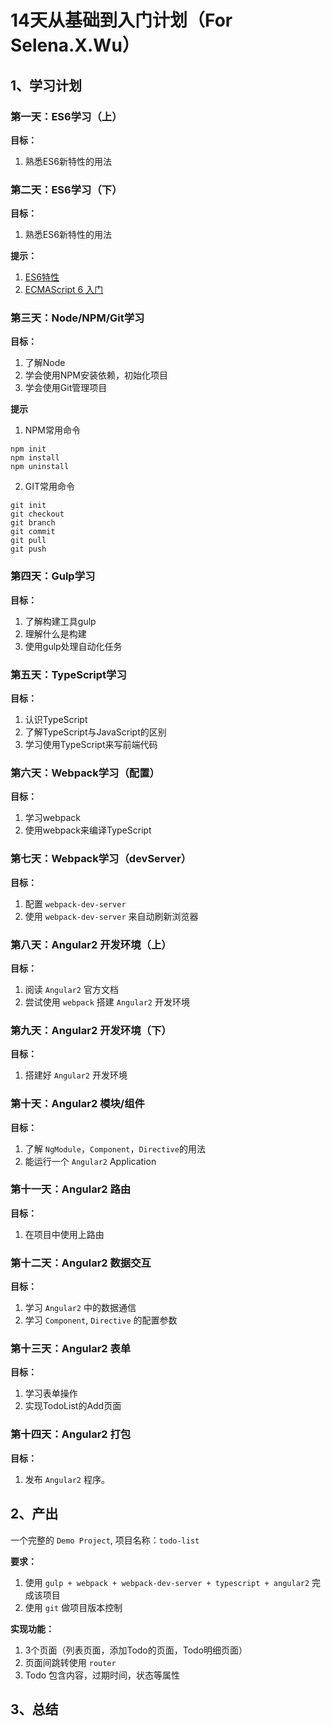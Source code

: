 # 14天从基础到入门计划（For Selena.X.Wu）

## 1、学习计划

### 第一天：ES6学习（上）

**目标：**

1. 熟悉ES6新特性的用法

### 第二天：ES6学习（下）

**目标：**

1. 熟悉ES6新特性的用法

**提示：**

1. [ES6特性](http://es6-features.org/)
2. [ECMAScript 6 入门](http://es6.ruanyifeng.com/)

### 第三天：Node/NPM/Git学习

**目标：**

1. 了解Node
2. 学会使用NPM安装依赖，初始化项目
3. 学会使用Git管理项目

**提示**

1. NPM常用命令
```
npm init
npm install
npm uninstall
```
2. GIT常用命令
```
git init
git checkout
git branch
git commit
git pull
git push
```

### 第四天：Gulp学习

**目标：**

1. 了解构建工具gulp
2. 理解什么是构建
3. 使用gulp处理自动化任务

### 第五天：TypeScript学习

**目标：**

1. 认识TypeScript
2. 了解TypeScript与JavaScript的区别
3. 学习使用TypeScript来写前端代码

### 第六天：Webpack学习（配置）

**目标：**

1. 学习webpack
2. 使用webpack来编译TypeScript

### 第七天：Webpack学习（devServer）

**目标：**

1. 配置 ``webpack-dev-server``
2. 使用 ``webpack-dev-server`` 来自动刷新浏览器

### 第八天：Angular2 开发环境（上）

**目标：**

1. 阅读 ``Angular2`` 官方文档
2. 尝试使用 ``webpack`` 搭建 ``Angular2`` 开发环境

### 第九天：Angular2 开发环境（下）

**目标：**

1. 搭建好 ``Angular2`` 开发环境

### 第十天：Angular2 模块/组件

**目标：**

1. 了解 ``NgModule``，``Component``，``Directive``的用法
2. 能运行一个 ``Angular2`` Application

### 第十一天：Angular2 路由

**目标：**

1. 在项目中使用上路由

### 第十二天：Angular2 数据交互

**目标：**

1. 学习 ``Angular2`` 中的数据通信
2. 学习 ``Component``, ``Directive`` 的配置参数

### 第十三天：Angular2 表单

**目标：**

1. 学习表单操作
2. 实现TodoList的Add页面

### 第十四天：Angular2 打包

**目标：**

1. 发布 ``Angular2`` 程序。

## 2、产出

一个完整的 ``Demo Project``, 项目名称：``todo-list``

**要求：**

1. 使用 ``gulp + webpack + webpack-dev-server + typescript + angular2`` 完成该项目
2. 使用 ``git`` 做项目版本控制

**实现功能：**

1. 3个页面（列表页面，添加Todo的页面，Todo明细页面）
2. 页面间跳转使用 ``router``
3. Todo 包含内容，过期时间，状态等属性

## 3、总结